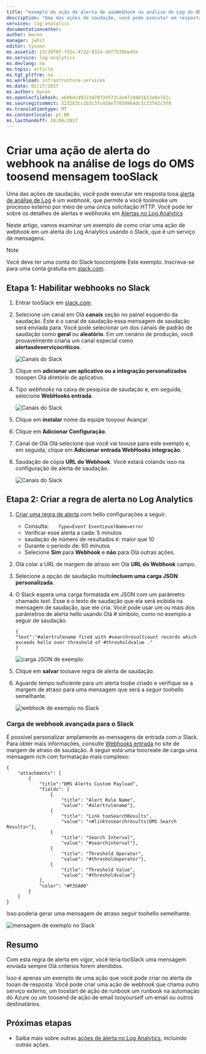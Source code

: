 ```yaml
---
title: "exemplo de ação de alerta de aaaWebhook na análise de Log do OMS | Microsoft Docs"
description: "Uma das ações de saudação, você pode executar em resposta tooa alerta de análise de Log é um * webhook *, que permite que você tooinvoke um processo externo por meio de uma única solicitação HTTP. Neste artigo, vamos examinar um exemplo de como criar uma ação de webhook em um alerta do Log Analytics usando o Slack."
services: log-analytics
documentationcenter: 
author: bwren
manager: jwhit
editor: tysonn
ms.assetid: 13c39f0f-fd3c-472d-8324-ddf7538be45e
ms.service: log-analytics
ms.devlang: na
ms.topic: article
ms.tgt_pltfrm: na
ms.workload: infrastructure-services
ms.date: 02/27/2017
ms.author: bwren
ms.openlocfilehash: e60bdc4922347073d572c2e4719461b13e8e7d1c
ms.sourcegitcommit: 523283cc1b3c37c428e77850964dc1c33742c5f0
ms.translationtype: MT
ms.contentlocale: pt-BR
ms.lasthandoff: 10/06/2017
---
```

# <a name="create-an-alert-webhook-action-in-oms-log-analytics-toosend-message-tooslack"></a>Criar uma ação de alerta do webhook na análise de logs do OMS toosend mensagem tooSlack
Uma das ações de saudação, você pode executar em resposta tooa [alerta de análise de Log](log-analytics-alerts.md) é um *webhook*, que permite a você tooinvoke um processo externo por meio de uma única solicitação HTTP.  Você pode ler sobre os detalhes de alertas e webhooks em [Alertas no Log Analytics](log-analytics-alerts.md)

Neste artigo, vamos examinar um exemplo de como criar uma ação de webhook em um alerta do Log Analytics usando o Slack, que é um serviço de mensagens.

> [!NOTE]
> Você deve ter uma conta do Slack toocomplete Este exemplo.  Inscreva-se para uma conta gratuita em [slack.com](http://slack.com).
> 
> 

## <a name="step-1---enable-webhooks-in-slack"></a>Etapa 1: Habilitar webhooks no Slack
1. Entrar tooSlack em [slack.com](http://slack.com).
2. Selecione um canal em Olá **canais** seção no painel esquerdo da saudação.  Este é o canal de saudação essa mensagem de saudação será enviada para.  Você pode selecionar um dos canais de padrão de saudação como **geral** ou **aleatório**.  Em um cenário de produção, você provavelmente criaria um canal especial como **alertasdeserviçocríticos**. <br>
   
   ![Canais do Slack](media/log-analytics-alerts-webhooks/oms-webhooks01.png)
3. Clique em **adicionar um aplicativo ou a integração personalizados** tooopen Olá diretório de aplicativo.
4. Tipo *webhooks* na caixa de pesquisa de saudação e, em seguida, selecione **WebHooks entrada**. <br>
   
   ![Canais do Slack](media/log-analytics-alerts-webhooks/oms-webhooks02.png)
5. Clique em **instalar** nome da equipe tooyour Avançar.
6. Clique em **Adicionar Configuração**.
7. Canal de Olá Olá selecione que você vai toouse para este exemplo e, em seguida, clique em **Adicionar entrada WebHooks integração**.  
8. Saudação de cópia **URL do Webhook**.  Você estará colando isso na configuração de alerta de saudação. <br>
   
    ![Canais do Slack](media/log-analytics-alerts-webhooks/oms-webhooks05.png)

## <a name="step-2---create-alert-rule-in-log-analytics"></a>Etapa 2: Criar a regra de alerta no Log Analytics
1. [Criar uma regra de alerta](log-analytics-alerts.md) com hello configurações a seguir.
   * Consulta: ```    Type=Event EventLevelName=error ```
   * Verificar esse alerta a cada: 5 minutos
   * saudação de número de resultados é: maior que 10
   * Durante o período de: 60 minutos
   * Selecione **Sim** para **Webhook** e **não** para Olá outras ações.
2. Olá colar a URL de margem de atraso em Olá **URL do Webhook** campo.
3. Selecione a opção de saudação muito**incluem uma carga JSON personalizada**.
4. O Slack espera uma carga formatada em JSON com um parâmetro chamado *text*.  Esse é o texto de saudação que ela será exibida na mensagem de saudação, que ele cria.  Você pode usar um ou mais dos parâmetros de alerta hello usando Olá  *#*  símbolo, como no exemplo a seguir de saudação.
   
    ```
    {
    "text":"#alertrulename fired with #searchresultcount records which exceeds hello over threshold of #thresholdvalue ."
    }
    ```
   
    ![carga JSON de exemplo](media/log-analytics-alerts-webhooks/oms-webhooks07.png)
5. Clique em **salvar** toosave regra de alerta de saudação.
6. Aguarde tempo suficiente para um alerta toobe criado e verifique se a margem de atraso para uma mensagem que será a seguir toohello semelhante.
   
   ![webhook de exemplo no Slack](media/log-analytics-alerts-webhooks/oms-webhooks08.png)

### <a name="advanced-webhook-payload-for-slack"></a>Carga de webhook avançada para o Slack
É possível personalizar amplamente as mensagens de entrada com o Slack. Para obter mais informações, consulte [Webhooks entrada](https://api.slack.com/incoming-webhooks) no site de margem de atraso de saudação. A seguir está uma toocreate de carga uma mensagem rich com formatação mais complexo:

    {
        "attachments": [
            {
                "title":"OMS Alerts Custom Payload",
                "fields": [
                    {
                        "title": "Alert Rule Name",
                        "value": "#alertrulename"},
                    {
                        "title": "Link tooSearchResults",
                        "value": "<#linktosearchresults|OMS Search Results>"},
                    {
                        "title": "Search Interval",
                        "value": "#searchinterval"},
                    {
                        "title": "Threshold Operator",
                        "value": "#thresholdoperator"},
                    {
                        "title": "Threshold Value",
                        "value": "#thresholdvalue"}
                ],
                "color": "#F35A00"
            }
        ]
    }


Isso poderia gerar uma mensagem de atraso seguir toohello semelhante.

![mensagem de exemplo no Slack](media/log-analytics-alerts-webhooks/oms-webhooks09.png)

## <a name="summary"></a>Resumo
Com esta regra de alerta em vigor, você teria tooSlack uma mensagem enviada sempre Olá critérios forem atendidos.  

Isso é apenas um exemplo de uma ação que você pode criar no alerta de tooan de resposta.  Você pode criar uma ação de webhook que chama outro serviço externo, um toostart de ação de runbook um runbook na automação do Azure ou um toosend de ação de email tooyourself um email ou outros destinatários.   

## <a name="next-steps"></a>Próximas etapas
* Saiba mais sobre outras [ações de alerta no Log Analytics](log-analytics-alerts-actions.md), incluindo outras ações.


